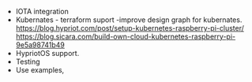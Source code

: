 * IOTA integration
* Kubernates - terraform suport -improve design graph for kubernates. 
https://blog.hypriot.com/post/setup-kubernetes-raspberry-pi-cluster/
https://blog.sicara.com/build-own-cloud-kubernetes-raspberry-pi-9e5a98741b49
* HypriotOS support. 
* Testing 
* Use examples,
